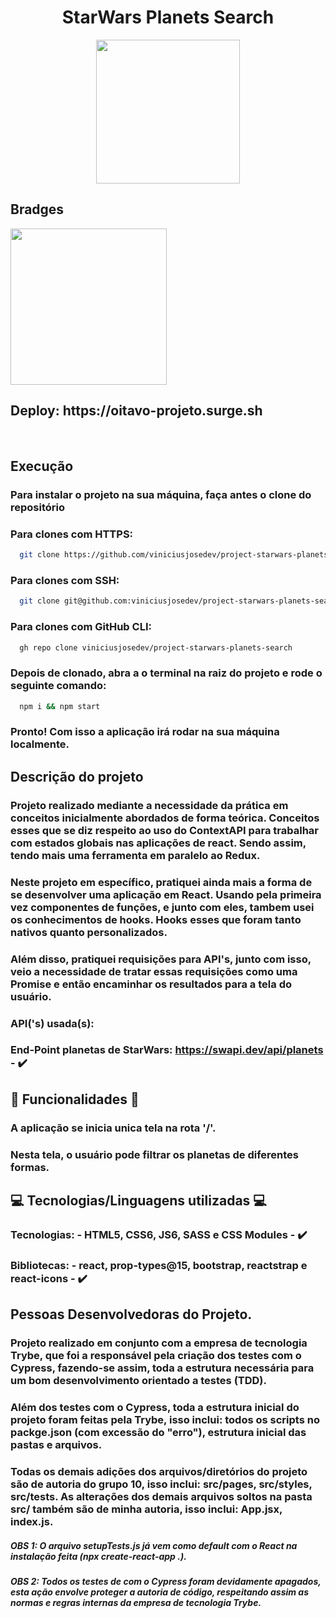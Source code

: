 <h1 align='center' id='Título-e-Imagem-de-capa'>StarWars Planets Search</h1>

<p align='center'>
<img src='https://upload.wikimedia.org/wikipedia/commons/thumb/6/6c/Star_Wars_Logo.svg/694px-Star_Wars_Logo.svg.png' width="230" heigth="259"/>
</p>


## Bradges

<p align='left'>
<img src='https://img.shields.io/badge/STATUS-FINALIZADO-Green' width='250px'></img>
</p>

<h2>Deploy: https://oitavo-projeto.surge.sh</h2>

</br>


## Execução

### Para instalar o projeto na sua máquina, faça antes o clone do repositório

### Para clones com HTTPS:

```bash
  git clone https://github.com/viniciusjosedev/project-starwars-planets-search.git
```

### Para clones com SSH:

```bash
  git clone git@github.com:viniciusjosedev/project-starwars-planets-search.git
```

### Para clones com GitHub CLI:

```bash
  gh repo clone viniciusjosedev/project-starwars-planets-search
```

### Depois de clonado, abra a o terminal na raiz do projeto e rode o seguinte comando:

```bash
  npm i && npm start
```

### Pronto! Com isso a aplicação irá rodar na sua máquina localmente.

## Descrição do projeto

### Projeto realizado mediante a necessidade da prática em conceitos inicialmente abordados de forma teórica. Conceitos esses que se diz respeito ao uso do ContextAPI para trabalhar com estados globais nas aplicações de react. Sendo assim, tendo mais uma ferramenta em paralelo ao Redux.
### Neste projeto em específico, pratiquei ainda mais a forma de se desenvolver uma aplicação em React. Usando pela primeira vez componentes de funções, e junto com eles, tambem usei os conhecimentos de hooks. Hooks esses que foram tanto nativos quanto personalizados.
### Além disso, pratiquei requisições para API's, junto com isso, veio a necessidade de tratar essas requisições como uma Promise e então encaminhar os resultados para a tela do usuário.
### API('s) usada(s):

### End-Point planetas de StarWars: https://swapi.dev/api/planets - :heavy_check_mark:

## :hammer: Funcionalidades :hammer:

### A aplicação se inicia unica tela na rota '/'.
### Nesta tela, o usuário pode filtrar os planetas de diferentes formas.

## :computer: Tecnologias/Linguagens utilizadas :computer:

### Tecnologias: - HTML5, CSS6, JS6, SASS e CSS Modules - :heavy_check_mark:
### Bibliotecas: - react, prop-types@15, bootstrap, reactstrap e react-icons - :heavy_check_mark:

## Pessoas Desenvolvedoras do Projeto.
### Projeto realizado em conjunto com a empresa de tecnologia Trybe, que foi a responsável pela criação dos testes com o Cypress, fazendo-se assim, toda a estrutura necessária para um bom desenvolvimento orientado a testes (TDD).
### Além dos testes com o Cypress, toda a estrutura inicial do projeto foram feitas pela Trybe, isso inclui: todos os scripts no packge.json (com excessão do "erro"), estrutura inicial das pastas e arquivos.
### Todas os demais adições dos arquivos/diretórios do projeto são de autoria do grupo 10, isso inclui: src/pages, src/styles, src/tests. As alterações dos demais arquivos soltos na pasta src/ também são de minha autoria, isso inclui: App.jsx, index.js.
##### OBS 1: O arquivo setupTests.js já vem como default com o React na instalação feita (npx create-react-app .).
##### OBS 2: Todos os testes de com o Cypress foram devidamente apagados, esta ação envolve proteger a autoria de código, respeitando assim as normas e regras internas da empresa de tecnologia Trybe.
